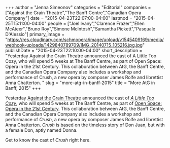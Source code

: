 +++
author = "Jenna Simeonov"
categories = "Editorial"
companies = ["Against the Grain Theatre","The Banff Centre","Canadian Opera Company"]
date = "2015-04-23T22:07:00-04:00"
lastmod = "2015-04-25T15:11:00-04:00"
people = ["Joel Ivany","Clarence Frazer","Ellen McAteer","Bruno Roy","Simone McIntosh","Samantha Pickett","Pasquale D'Alessio"]
primary_image = "https://res.cloudinary.com/schmopera/image/upload/v1545409169/media/webhook-uploads/1429840789709/IMG_20140715_105216.jpg.jpg"
publishDate = "2015-04-23T22:10:00-04:00"
short_description = "Yesterday Against the Grain Theatre announced the cast of A Little Too Cozy, who will spend 5 weeks at The Banff Centre, as part of Open Space: Opera in the 21st Century. This collaboration between AtG, the Banff Centre, and the Canadian Opera Company also includes a workshop and performance of Crush, a new opera by composer James Rolfe and librettist Anna Chatterton. "
slug = "more-atg-in-banff-2015"
title = "More AtG in Banff, 2015"
+++

Yesterday [Against the Grain Theatre](http://againstthegraintheatre.com/) announced the cast of [*A Little Too Cozy*](/atg-in-banff-2015/), who will spend 5 weeks at The Banff Centre, as part of [Open Space: Opera in the 21st Century](http://www.banffcentre.ca/programs/program.aspx?id=1532). This collaboration between AtG, the Banff Centre, and the Canadian Opera Company also includes a workshop and performance of *Crush*, a new opera by composer James Rolfe and librettist Anna Chatterton. *Crush* is based on the timeless story of Don Juan, but with a female Don, aptly named Donna. 

Get to know the cast of *Crush* right here.
